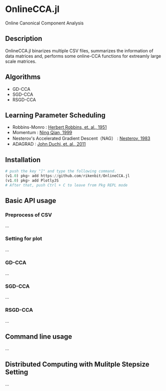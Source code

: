 # OnlineCCA.jl
Online Canonical Component Analysis

## Description
OnlineCCA.jl binarizes multiple CSV files, summarizes the information of data matrices and, performs some online-CCA functions for extreamly large scale matrices.

## Algorithms
- GD-CCA
- SGD-CCA
- RSGD-CCA

## Learning Parameter Scheduling
- Robbins-Monro : [Herbert Robbins, et. al., 1951](https://projecteuclid.org/download/pdf_1/euclid.aoms/1177729586)
- Momentum : [Ning Qian, 1999](http://citeseerx.ist.psu.edu/viewdoc/download?doi=10.1.1.57.5612&rep=rep1&type=pdf)
- Nesterov's Accelerated Gradient Descent（NAG） : [Nesterov, 1983](https://scholar.google.com/scholar?cluster=9343343034975135646&hl=en&oi=scholarr)
- ADAGRAD : [John Duchi, et. al., 2011](http://www.jmlr.org/papers/volume12/duchi11a/duchi11a.pdf)

## Installation
<!-- ```julia
julia> Pkg.add("OnlineCCA")
```
 -->
```julia
# push the key "]" and type the following command.
(v1.0) pkg> add https://github.com/rikenbit/OnlineCCA.jl
(v1.0) pkg> add PlotlyJS
# After that, push Ctrl + C to leave from Pkg REPL mode
```

## Basic API usage
### Preprocess of CSV
...

### Setting for plot
...

### GD-CCA
...

### SGD-CCA
...

### RSGD-CCA
...

## Command line usage
...

## Distributed Computing with Mulitple Stepsize Setting
...
